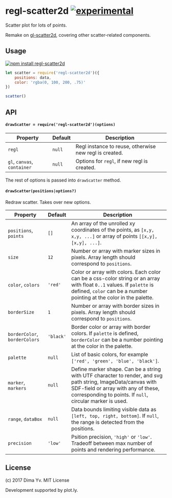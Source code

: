 # regl-scatter2d [![experimental](https://img.shields.io/badge/stability-unstable-green.svg)](http://github.com/badges/stability-badges)

Scatter plot for lots of points.

Remake on [gl-scatter2d](https://github.com/gl-vis/gl-scatter2d), covering other scatter-related components.

## Usage

[![npm install regl-scatter2d](https://nodei.co/npm/regl-scatter2d.png?mini=true)](https://npmjs.org/package/regl-scatter2d/)

```js
let scatter = require('regl-scatter2d')({
	positions: data,
	color: 'rgba(0, 100, 200, .75)'
})

scatter()
```

## API

#### `drawScatter = require('regl-scatter2d')(options)`

| Property | Default | Description |
|---|---|---|
| `regl` | `null` | Regl instance to reuse, otherwise new regl is created. |
| `gl`, `canvas`, `container` | `null` | Options for `regl`, if new regl is created. |

The rest of options is passed into `drawScatter` method.

#### `drawScatter(positions|options?)`

Redraw scatter. Takes over new options.

| Property | Default | Description |
|---|---|---|
| `positions`, `points` | `[]` | An array of the unrolled xy coordinates of the points, as `[x,y, x,y, ...]` or array of points `[[x,y], [x,y], ...]`. |
| `size` | `12` | Number or array with marker sizes in pixels. Array length should correspond to `positions`. |
| `color`, `colors` | `'red'` | Color or array with colors. Each color can be a css-color string or an array with float `0..1` values. If `palette` is defined, `color` can be a number pointing at the color in the palette. |
| `borderSize` | `1` | Number or array with border sizes in pixels. Array length should correspond to `positions`. |
| `borderColor`, `borderColors` | `'black'` | Border color or array with border colors. If `palette` is defined, `borderColor` can be a number pointing at the color in the palette. |
| `palette` | `null` | List of basic colors, for example `['red', 'green', 'blue', 'black']`. |
| `marker`, `markers` | `null` | Define marker shape. Can be a string with UTF character to render, and svg path string, ImageData/canvas with SDF-field or array with any of these, corresponding to points. If `null`, circular marker is used. |
| `range`, `dataBox` | `null` | Data bounds limiting visible data as `[left, top, right, bottom]`. If `null`, the range is detected from the positions. |
| `precision` | `'low'` | Psition precision, `'high'` or `'low'`. Tradeoff between max number of points and rendering performance. |

## License

(c) 2017 Dima Yv. MIT License

Development supported by plot.ly.
